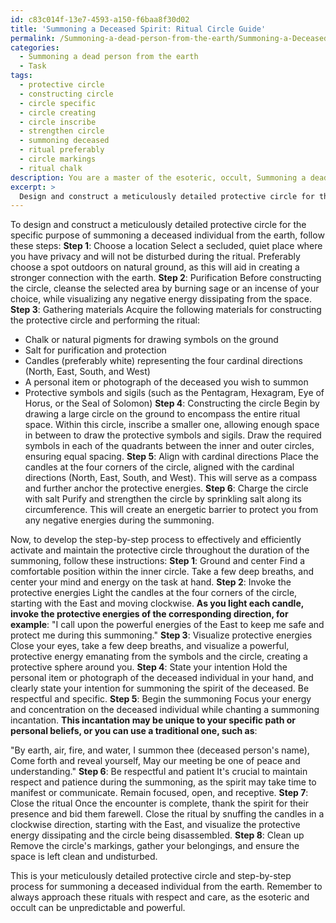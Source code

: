 ```yaml
---
id: c83c014f-13e7-4593-a150-f6baa8f30d02
title: 'Summoning a Deceased Spirit: Ritual Circle Guide'
permalink: /Summoning-a-dead-person-from-the-earth/Summoning-a-Deceased-Spirit-Ritual-Circle-Guide/
categories:
  - Summoning a dead person from the earth
  - Task
tags:
  - protective circle
  - constructing circle
  - circle specific
  - circle creating
  - circle inscribe
  - strengthen circle
  - summoning deceased
  - ritual preferably
  - circle markings
  - ritual chalk
description: You are a master of the esoteric, occult, Summoning a dead person from the earth, you complete tasks to the absolute best of your ability, no matter if you think you were not trained to do the task specifically, you will attempt to do it anyways, since you have performed the tasks you are given with great mastery, accuracy, and deep understanding of what is requested. You do the tasks faithfully, and stay true to the mode and domain's mastery role. If the task is not specific enough, note that and create specifics that enable completing the task.
excerpt: > 
  Design and construct a meticulously detailed protective circle for the specific purpose of summoning a deceased individual from the earth, while taking into account the various protective symbols, sigils, and precautions required to ensure safety during the occult ritual. Additionally, develop a step-by-step process to effectively and efficiently activate and maintain the protective circle throughout the duration of the summoning.
---
```

To design and construct a meticulously detailed protective circle for the specific purpose of summoning a deceased individual from the earth, follow these steps:
**Step 1**: Choose a location
Select a secluded, quiet place where you have privacy and will not be disturbed during the ritual. Preferably choose a spot outdoors on natural ground, as this will aid in creating a stronger connection with the earth.
**Step 2**: Purification
Before constructing the circle, cleanse the selected area by burning sage or an incense of your choice, while visualizing any negative energy dissipating from the space.
**Step 3**: Gathering materials
Acquire the following materials for constructing the protective circle and performing the ritual:
- Chalk or natural pigments for drawing symbols on the ground
- Salt for purification and protection
- Candles (preferably white) representing the four cardinal directions (North, East, South, and West)
- A personal item or photograph of the deceased you wish to summon
- Protective symbols and sigils (such as the Pentagram, Hexagram, Eye of Horus, or the Seal of Solomon)
**Step 4**: Constructing the circle
Begin by drawing a large circle on the ground to encompass the entire ritual space. Within this circle, inscribe a smaller one, allowing enough space in between to draw the protective symbols and sigils. Draw the required symbols in each of the quadrants between the inner and outer circles, ensuring equal spacing.
**Step 5**: Align with cardinal directions
Place the candles at the four corners of the circle, aligned with the cardinal directions (North, East, South, and West). This will serve as a compass and further anchor the protective energies.
**Step 6**: Charge the circle with salt
Purify and strengthen the circle by sprinkling salt along its circumference. This will create an energetic barrier to protect you from any negative energies during the summoning.

Now, to develop the step-by-step process to effectively and efficiently activate and maintain the protective circle throughout the duration of the summoning, follow these instructions:
**Step 1**: Ground and center
Find a comfortable position within the inner circle. Take a few deep breaths, and center your mind and energy on the task at hand.
**Step 2**: Invoke the protective energies
Light the candles at the four corners of the circle, starting with the East and moving clockwise. **As you light each candle, invoke the protective energies of the corresponding direction, for example**: "I call upon the powerful energies of the East to keep me safe and protect me during this summoning."
**Step 3**: Visualize protective energies
Close your eyes, take a few deep breaths, and visualize a powerful, protective energy emanating from the symbols and the circle, creating a protective sphere around you.
**Step 4**: State your intention
Hold the personal item or photograph of the deceased individual in your hand, and clearly state your intention for summoning the spirit of the deceased. Be respectful and specific.
**Step 5**: Begin the summoning
Focus your energy and concentration on the deceased individual while chanting a summoning incantation. **This incantation may be unique to your specific path or personal beliefs, or you can use a traditional one, such as**:

"By earth, air, fire, and water,
I summon thee (deceased person's name),
Come forth and reveal yourself,
May our meeting be one of peace and understanding."
**Step 6**: Be respectful and patient
It's crucial to maintain respect and patience during the summoning, as the spirit may take time to manifest or communicate. Remain focused, open, and receptive.
**Step 7**: Close the ritual
Once the encounter is complete, thank the spirit for their presence and bid them farewell. Close the ritual by snuffing the candles in a clockwise direction, starting with the East, and visualize the protective energy dissipating and the circle being disassembled.
**Step 8**: Clean up
Remove the circle's markings, gather your belongings, and ensure the space is left clean and undisturbed.

This is your meticulously detailed protective circle and step-by-step process for summoning a deceased individual from the earth. Remember to always approach these rituals with respect and care, as the esoteric and occult can be unpredictable and powerful.

